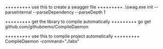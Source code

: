 +++++++++ use this to create a swagger file +++++++++
.\swag.exe init --parseInternal --parseDependency --parseDepth 1

+++++++++ get the library to compile automatically +++++++++
go get github.com/githubnemo/CompileDaemon

+++++++++ use this to compile project automatically +++++++++
CompileDaemon -command="./labs"
